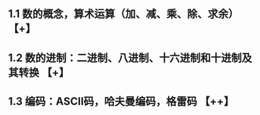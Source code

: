 ## 1.1 数的概念，算术运算（加、减、乘、除、求余） 【+】

## 1.2 数的进制：二进制、八进制、十六进制和十进制及其转换 【+】

## 1.3 编码：ASCII码，哈夫曼编码，格雷码 【++】
